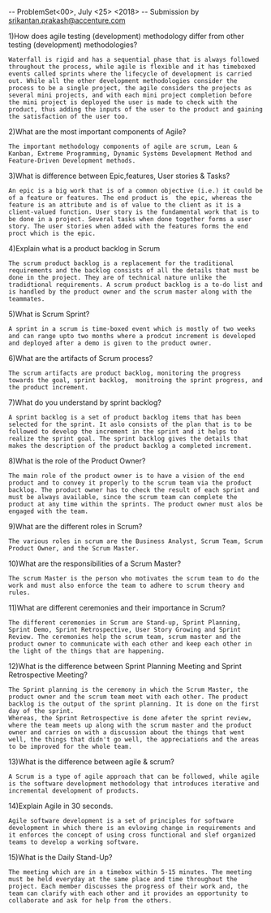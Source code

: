 -- ProblemSet<00>, July <25> <2018> -- 
Submission by srikantan.prakash@accenture.com

1)How does agile testing (development) methodology differ from other testing (development) methodologies?

	Waterfall is rigid and has a sequential phase that is always followed throughout the process, while agile is flexible and it has timeboxed events called sprints where the lifecycle of development is carried out. While all the other development methodologies consider the process to be a single project, the agile considers the projects as several mini projects, and with each mini project completion before the mini project is deployed the user is made to check with the product, thus adding the inputs of the user to the product and gaining the satisfaction of the user too.

2)What are the most important components of Agile?

	The important methodology components of agile are scrum, Lean & Kanban, Extreme Programming, Dynamic Systems Development Method and Feature-Driven Development methods.

3)What is difference between Epic,features, User stories & Tasks?

	An epic is a big work that is of a common objective (i.e.) it could be of a feature or features. The end product is  the epic, whereas the feature is an attribute and is of value to the client as it is a client-valued function. User story is the fundamental work that is to be done in a project. Several tasks when done together forms a user story. The user stories when added with the features forms the end proct which is the epic.

4)Explain what is a product backlog in Scrum

	The scrum product backlog is a replacement for the traditional requirements and the backlog consists of all the details that must be done in the project. They are of technical nature unlike the tradidtional requirements. A scrum product backlog is a to-do list and is handled by the product owner and the scrum master along with the teammates.

5)What is Scrum Sprint?

	A sprint in a scrum is time-boxed event which is mostly of two weeks and can range upto two months where a prodcut increment is developed and deployed after a demo is given to the product owner.

6)What are the artifacts of Scrum process?

	The scrum artifacts are product backlog, monitoring the progress towards the goal, sprint backlog,  monitroing the sprint progress, and the product increment.

7)What do you understand by sprint backlog?

	A sprint backlog is a set of product backlog items that has been selected for the sprint. It aslo consists of the plan that is to be followed to develop the increment in the sprint and it helps to realize the sprint goal. The sprint backlog gives the details that makes the description of the product backlog a completed increment.

8)What is the role of the Product Owner?

	The main role of the product owner is to have a vision of the end product and to convey it properly to the scrum team via the product backlog. The product owner has to check the result of each sprint and must be always available, since the scrum team can complete the product at any time within the sprints. The product owner must alos be engaged with the team.

9)What are the different roles in Scrum?

	The various roles in scrum are the Business Analyst, Scrum Team, Scrum Product Owner, and the Scrum Master. 

10)What are the responsibilities of a Scrum Master?

	The scrum Master is the person who motivates the scrum team to do the work and must also enforce the team to adhere to scrum theory and rules.

11)What are different ceremonies and their importance in Scrum?

	The different ceremonies in Scrum are Stand-up, Sprint Planning, Sprint Demo, Sprint Retrospective, User Story Growing and Sprint Review. The ceremonies help the scrum team, scrum master and the product owner to communicate with each other and keep each other in the light of the things that are happening.

12)What is the difference between Sprint Planning Meeting and Sprint Retrospective Meeting?

	The Sprint planning is the ceremony in which the Scrum Master, the product owner and the scrum team meet with each other. The product backlog is the output of the sprint planning. It is done on the first day of the sprint.
	Whereas, the Sprint Retrospective is done afeter the sprint review, where the team meets up along with the scrum master and the product owner and carries on with a discussion about the things that went well, the things that didn't go well, the appreciations and the areas to be improved for the whole team.

13)What is the difference between agile & scrum?

	A Scrum is a type of agile approach that can be followed, while agile is the software development methodology that introduces iterative and incremental development of products.

14)Explain Agile in 30 seconds.

	Agile software development is a set of principles for software development in which there is an evloving change in requirements and it enforces the concept of using cross functional and slef organized teams to develop a working software.

15)What is the Daily Stand-Up?

	The meeting which are in a timebox within 5-15 minutes. The meeting must be held everyday at the same place and time throughout the project. Each member discusses the progress of their work and, the team can clarify with each other and it provides an opportunity to collaborate and ask for help from the others.
